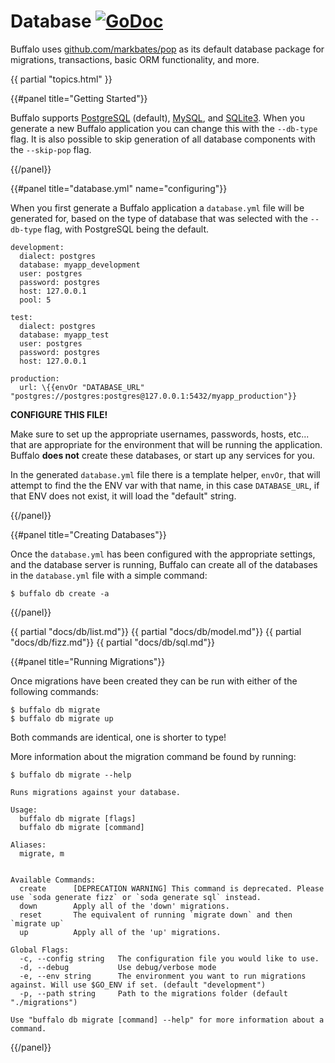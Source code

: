 # Database [![GoDoc](https://godoc.org/github.com/markbates/pop?status.svg)](https://godoc.org/github.com/markbates/pop)

Buffalo uses [github.com/markbates/pop](https://github.com/markbates/pop) as its default database package for migrations, transactions, basic ORM functionality, and more.

{{ partial "topics.html" }}

{{#panel title="Getting Started"}}

Buffalo supports [PostgreSQL](https://www.postgresql.org/) (default), [MySQL](https://www.mysql.com/), and [SQLite3](https://sqlite.org/). When you generate a new Buffalo application you can change this with the `--db-type` flag. It is also possible to skip generation of all database components with the `--skip-pop` flag.

{{/panel}}

{{#panel title="database.yml" name="configuring"}}

When you first generate a Buffalo application a `database.yml` file will be generated for, based on the type of database that was selected with the `--db-type` flag, with PostgreSQL being the default.

```text
development:
  dialect: postgres
  database: myapp_development
  user: postgres
  password: postgres
  host: 127.0.0.1
  pool: 5

test:
  dialect: postgres
  database: myapp_test
  user: postgres
  password: postgres
  host: 127.0.0.1

production:
  url: \{{envOr "DATABASE_URL" "postgres://postgres:postgres@127.0.0.1:5432/myapp_production"}}
```

**CONFIGURE THIS FILE!**

Make sure to set up the appropriate usernames, passwords, hosts, etc... that are appropriate for the environment that will be running the application. Buffalo **does not** create these databases, or start up any services for you.

In the generated `database.yml` file there is a template helper, `envOr`, that will attempt to find the the ENV var with that name, in this case `DATABASE_URL`, if that ENV does not exist, it will load the "default" string.

{{/panel}}

{{#panel title="Creating Databases"}}

Once the `database.yml` has been configured with the appropriate settings, and the database server is running, Buffalo can create all of the databases in the `database.yml` file with a simple command:

```text
$ buffalo db create -a
```

{{/panel}}

{{ partial "docs/db/list.md"}}
{{ partial "docs/db/model.md"}}
{{ partial "docs/db/fizz.md"}}
{{ partial "docs/db/sql.md"}}

{{#panel title="Running Migrations"}}

Once migrations have been created they can be run with either of the following commands:

```text
$ buffalo db migrate
$ buffalo db migrate up
```

Both commands are identical, one is shorter to type!

More information about the migration command be found by running:

```text
$ buffalo db migrate --help

Runs migrations against your database.

Usage:
  buffalo db migrate [flags]
  buffalo db migrate [command]

Aliases:
  migrate, m


Available Commands:
  create      [DEPRECATION WARNING] This command is deprecated. Please use `soda generate fizz` or `soda generate sql` instead.
  down        Apply all of the 'down' migrations.
  reset       The equivalent of running `migrate down` and then `migrate up`
  up          Apply all of the 'up' migrations.

Global Flags:
  -c, --config string   The configuration file you would like to use.
  -d, --debug           Use debug/verbose mode
  -e, --env string      The environment you want to run migrations against. Will use $GO_ENV if set. (default "development")
  -p, --path string     Path to the migrations folder (default "./migrations")

Use "buffalo db migrate [command] --help" for more information about a command.
```

{{/panel}}

